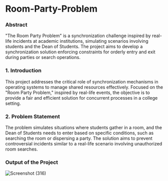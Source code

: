 # Room-Party-Problem

### Abstract
"The Room Party Problem" is a synchronization challenge inspired by real-life incidents at academic institutions, simulating scenarios involving students and the Dean of Students. The project aims to develop a synchronization solution enforcing constraints for orderly entry and exit during parties or search operations.

### 1. Introduction
This project addresses the critical role of synchronization mechanisms in operating systems to manage shared resources effectively. Focused on the "Room Party Problem," inspired by real-life events, the objective is to provide a fair and efficient solution for concurrent processes in a college setting.

### 2. Problem Statement
The problem simulates situations where students gather in a room, and the Dean of Students needs to enter based on specific conditions, such as searching the room or dispersing a party. The solution aims to prevent controversial incidents similar to a real-life scenario involving unauthorized room searches.

### Output of the Project
![Screenshot (316)](https://github.com/maham1033/Room-Party-Problem/assets/109579257/9534523a-94a7-4a9f-a5b9-632e28605880)
